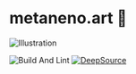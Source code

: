# metaneno.art :pill:

![Illustration](https://user-images.githubusercontent.com/12670155/97078060-16acf700-1624-11eb-88d3-0a751c3907be.png)

![Build And Lint](https://github.com/calmery-chan/metaneno/workflows/Build%20And%20Lint/badge.svg)
[![DeepSource](https://deepsource.io/gh/calmery-chan/metaneno.art.svg/?label=active+issues&token=RWqhNIfF_D2aaUry3IMBE2E-)](https://deepsource.io/gh/calmery-chan/metaneno.art/?ref=repository-badge)

